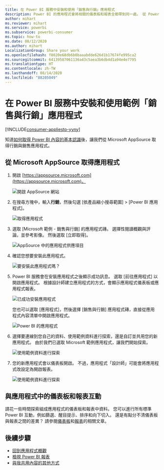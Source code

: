 ```yaml
---
title: 在 Power BI 服務中安裝和使用「銷售與行銷」應用程式
description: Power BI 的應用程式會將相關的儀表板和報表全都帶到同一處。 從 Power BI 應用程式市集安裝「銷售與行銷」應用程式。
author: mihart
ms.reviewer: mihart
ms.service: powerbi
ms.subservice: powerbi-consumer
ms.topic: how-to
ms.date: 08/12/2020
ms.author: mihart
LocalizationGroup: Share your work
ms.openlocfilehash: f8020e68db6b0baaabdde626d1b17674fe995ca2
ms.sourcegitcommit: 64139587061136a43c5aea3b6db4d1a94e4e7795
ms.translationtype: HT
ms.contentlocale: zh-TW
ms.lasthandoff: 08/14/2020
ms.locfileid: "88205049"
---
```

# <a name="install-and-use-the-sample-sales-and-marketing-app-in-the-power-bi-service"></a>在 Power BI 服務中安裝和使用範例「銷售與行銷」應用程式

[!INCLUDE[consumer-appliesto-yyny](../includes/consumer-appliesto-yyny.md)]

知道[如何取得 Power BI 內容的基本認識](end-user-app-view.md)後，讓我們從 Microsoft AppSource 取得行銷與銷售應用程式。 


## <a name="get-the-app-from-microsoft-appsource"></a>從 Microsoft AppSource 取得應用程式

1. 開啟 [https://appsource.microsoft.com](https://appsource.microsoft.com)。

   ![開啟 AppSource 網站  ](./media/end-user-app-marketing/power-bi-appsource.png)

1. 在搜尋方塊中，輸入**行銷**，然後勾選 [依產品縮小搜尋範圍] > [Power BI 應用程式]。 

    ![取得應用程式  ](./media/end-user-app-marketing/power-bi-search-appsource.png)


1. 選取 [Microsoft 範例 - 銷售與行銷] 的應用程式磚。 選擇性閱讀概觀與評論，並參考影像。  然後選取 [立即取得]。

   ![AppSource 中的應用程式供應項目](./media/end-user-app-marketing/power-bi-app-offering.png)

1. 確認您想要安裝此應用程式。

   ![要安裝此應用程式嗎？](./media/end-user-app-marketing/power-bi-installs.png)

5. Power BI 服務會在安裝應用程式之後顯示成功訊息。 選取 [前往應用程式] 以開啟應用程式。 根據設計師建立應用程式的方式，會顯示應用程式儀表板或應用程式報表。

    ![已成功安裝應用程式 ](./media/end-user-app-marketing/power-bi-app-ready.png)

    您也可以選取 [應用程式]，然後選擇 [銷售與行銷] 應用程式磚，直接從應用程式內容清單中開啟應用程式。

    ![Power BI 的應用程式](./media/end-user-app-marketing/power-bi-sales-marketing.png)


6. 選擇要連線到您自己的資料、使用範例資料進行探索，還是自訂並共用您的新應用程式。 由於我們已選取 Microsoft 範例應用程式，讓我們開始探索。 

    ![使用範例資料進行探索](./media/end-user-app-marketing/power-bi-explore-app.png)

7.  您的新應用程式會以儀表板開啟。 不過，應用程式「設計師」可能會將應用程式改設定為開啟報表。  

    ![使用範例資料進行探索](./media/end-user-app-marketing/power-bi-app-new.png)




## <a name="interact-with-the-dashboards-and-reports-in-the-app"></a>與應用程式中的儀表板和報表互動
請花一些時間探索組成應用程式的儀表板和報表中資料。 您可以進行所有標準 Power BI 互動，例如篩選、醒目提示、排序和向下切入。  還是有點分不清儀表板與報表之間的差異？  請參閱[儀表板](end-user-dashboards.md)和[報表](end-user-reports.md)的相關文章。  




## <a name="next-steps"></a>後續步驟
* [回到應用程式概觀](end-user-apps.md)    
* [檢視 Power BI 報表](end-user-report-open.md)    
* [與我共用內容的其他方式](end-user-shared-with-me.md)
